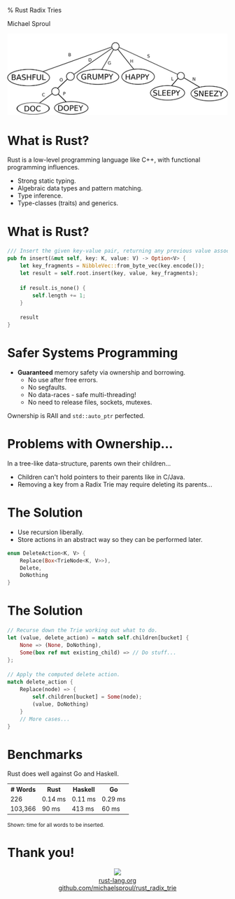 % Rust Radix Tries

Michael Sproul

<img id="trie" src="images/radix-trie.png">

# What is Rust?

Rust is a low-level programming language like C++, with functional programming influences.

* Strong static typing.
* Algebraic data types and pattern matching.
* Type inference.
* Type-classes (traits) and generics.

# What is Rust?

```rust
/// Insert the given key-value pair, returning any previous value associated with the key.
pub fn insert(&mut self, key: K, value: V) -> Option<V> {
    let key_fragments = NibbleVec::from_byte_vec(key.encode());
    let result = self.root.insert(key, value, key_fragments);

    if result.is_none() {
        self.length += 1;
    }

    result
}
```

# Safer Systems Programming

* **Guaranteed** memory safety via ownership and borrowing.
    * No use after free errors.
    * No segfaults.
    * No data-races - safe multi-threading!
    * No need to release files, sockets, mutexes.

Ownership is RAII and `std::auto_ptr` perfected.

# Problems with Ownership...

In a tree-like data-structure, parents own their children...

* Children can't hold pointers to their parents like in C/Java.
* Removing a key from a Radix Trie may require deleting its parents...

# The Solution

* Use recursion liberally.
* Store actions in an abstract way so they can be performed later.

```rust
enum DeleteAction<K, V> {
    Replace(Box<TrieNode<K, V>>),
    Delete,
    DoNothing
}
```

# The Solution

```rust
// Recurse down the Trie working out what to do.
let (value, delete_action) = match self.children[bucket] {
    None => (None, DoNothing),
    Some(box ref mut existing_child) => // Do stuff...
};

// Apply the computed delete action.
match delete_action {
    Replace(node) => {
        self.children[bucket] = Some(node);
        (value, DoNothing)
    }
    // More cases...
}
```

# Benchmarks

Rust does well against Go and Haskell.

<table class="benchmark">
<tr>
<th># Words</th>
<th>Rust</th>
<th>Haskell</th>
<th>Go</th>
</tr>
<tr>
<td>226</td>
<td>0.14 ms</td>
<td class="winner">0.11 ms</td>
<td>0.29 ms</td>
</tr>
<tr>
<td>103,366</td>
<td>90 ms</td>
<td>413 ms</td>
<td class="winner">60 ms</td>
</tr>
</table>

<small>Shown: time for all words to be inserted.</small>

# Thank you!

<div align="center">
<img id="rust-logo" src="http://www.rust-lang.org/logos/rust-logo-blk.svg"><br>
<a href="http://rust-lang.org/">rust-lang.org</a><br>
<a href="https://github.com/michaelsproul/rust_radix_trie/">github.com/michaelsproul/rust_radix_trie</a>
</div>
